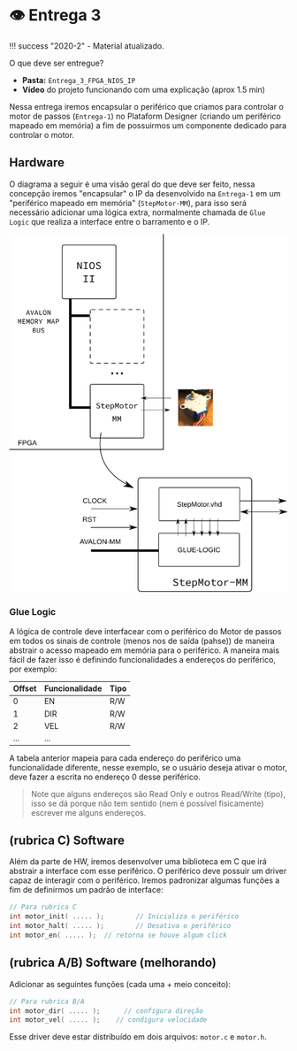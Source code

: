 #  👁 Entrega 3

!!! success "2020-2"
    - Material atualizado.
    
 O que deve ser entregue?

- **Pasta:** `Entrega_3_FPGA_NIOS_IP`
- **Vídeo** do projeto funcionando com uma explicação (aprox 1.5 min)   

Nessa entrega iremos encapsular o periférico que criamos para controlar o motor de passos (`Entrega-1`) no Plataform Designer (criando um periférico mapeado em memória) a fim de possuirmos um componente dedicado para controlar o motor.

## Hardware

O diagrama a seguir é uma visão geral do que deve ser feito, nessa concepção iremos "encapsular" o IP da desenvolvido na `Entrega-1` em um "periférico mapeado em memória" (`StepMotor-MM`), para isso será necessário adicionar uma lógica extra, normalmente chamada de `Glue Logic` que realiza a interface entre o barramento e o IP.

![](figs/Entrega-3.png)

### Glue Logic

A lógica de controle deve interfacear com o periférico do Motor de passos em todos os sinais de controle (menos nos de saída (pahse)) de maneira abstrair o acesso mapeado em memória para o periférico. A maneira mais fácil de fazer isso é definindo funcionalidades a endereços do periférico, por exemplo:

| Offset | Funcionalidade | Tipo |
|--------|----------------|------|
| 0      | EN             | R/W  |
| 1      | DIR            | R/W  |
| 2      | VEL            | R/W  |
| ...    | ...            |      |


A tabela anterior mapeia para cada endereço do periférico uma funcionalidade diferente, nesse exemplo, se o usuário deseja ativar o motor, deve fazer a escrita no endereço 0 desse periférico. 

> Note que alguns endereços são Read Only e outros Read/Write (tipo), isso se dá porque não tem sentido (nem é possível fisicamente) escrever me alguns endereços.

## (rubrica C) Software

Além da parte de HW, iremos desenvolver uma biblioteca em C que irá abstrair a interface com esse periférico. 
O periférico deve possuir um driver capaz de interagir com o periférico. Iremos padronizar algumas funções a fim de definirmos um padrão de interface:

``` c
// Para rubrica C
int motor_init( ..... );        // Inicializa o periférico
int motor_halt( ..... );        // Desativa o periférico 
int motor_en( ..... );  // retorna se houve algum click
```

## (rubrica A/B) Software (melhorando)

Adicionar as seguintes funções (cada uma + meio conceito):

``` c
// Para rubrica B/A
int motor_dir( ..... );      // configura direção
int motor_vel( ..... );    // condigura velocidade
```
Esse driver deve estar distribuído em dois arquivos: `motor.c` e `motor.h`. 
